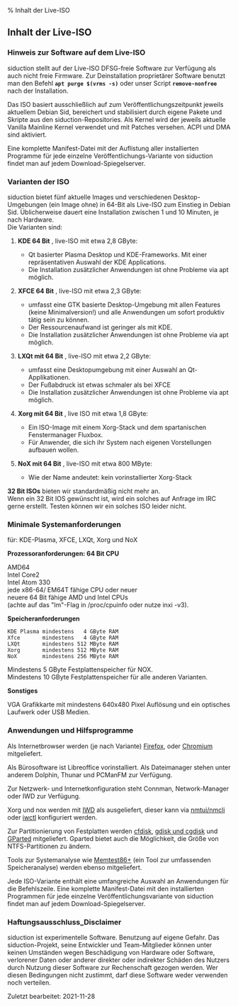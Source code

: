 % Inhalt der Live-ISO

## Inhalt der Live-ISO

### Hinweis zur Software auf dem Live-ISO

siduction stellt auf der Live-ISO DFSG-freie Software zur Verfügung als auch nicht freie Firmware. Zur Deinstallation proprietärer Software benutzt man den Befehl **`apt purge $(vrms -s)`** oder unser Script **`remove-nonfree`** nach der Installation.

Das ISO basiert ausschließlich auf zum Veröffentlichungszeitpunkt jeweils aktuellem Debian Sid, bereichert und stabilisiert durch eigene Pakete und Skripte aus den siduction-Repositories. Als Kernel wird der jeweils aktuelle Vanilla Mainline Kernel verwendet und mit Patches versehen. ACPI und DMA sind aktiviert.

Eine komplette Manifest-Datei mit der Auflistung aller installierten Programme für jede einzelne Veröffentlichungs-Variante von siduction findet man auf jedem Download-Spiegelserver.

### Varianten der ISO

siduction bietet fünf aktuelle Images und verschiedenen Desktop-Umgebungen (ein Image ohne) in 64-Bit als Live-ISO zum Einstieg in Debian Sid. Üblicherweise dauert eine Installation zwischen 1 und 10 Minuten, je nach Hardware.  
Die Varianten sind:

1. **KDE 64 Bit** , live-ISO mit etwa 2,8 GByte:
   - Qt basierter Plasma Desktop und KDE-Frameworks. Mit einer repräsentativen Auswahl der KDE Applications.
   - Die Installation zusätzlicher Anwendungen ist ohne Probleme via apt möglich.

2. **XFCE 64 Bit** , live-ISO mit etwa 2,3 GByte:
   - umfasst eine GTK basierte Desktop-Umgebung mit allen Features (keine Minimalversion!) und alle Anwendungen um sofort produktiv tätig sein zu können.
   - Der Ressourcenaufwand ist geringer als mit KDE.
   - Die Installation zusätzlicher Anwendungen ist ohne Probleme via apt möglich.

3. **LXQt mit 64 Bit** ,  live-ISO mit etwa 2,2 GByte:
   - umfasst eine Desktopumgebung mit einer Auswahl an Qt-Applikationen.
   - Der Fußabdruck ist etwas schmaler als bei XFCE
   - Die Installation zusätzlicher Anwendungen ist ohne Probleme via apt möglich.

4. **Xorg mit 64 Bit** ,  live ISO mit etwa 1,8 GByte:
   - Ein ISO-Image mit einem Xorg-Stack und dem spartanischen Fenstermanager Fluxbox.
   - Für Anwender, die sich ihr System nach eigenen Vorstellungen aufbauen wollen.

5. **NoX mit 64 Bit** ,  live-ISO mit etwa 800 MByte: 
   - Wie der Name andeutet: kein vorinstallierter Xorg-Stack

**32 Bit ISOs** bieten wir standardmäßig nicht mehr an.  
Wenn ein 32 Bit IOS gewünscht ist, wird ein solches auf Anfrage im IRC gerne erstellt. Testen können wir ein solches ISO leider nicht.

### Minimale Systemanforderungen

für: KDE-Plasma, XFCE, LXQt, Xorg und NoX

**Prozessoranforderungen: 64 Bit CPU**

AMD64  
Intel Core2  
Intel Atom 330  
jede x86-64/ EM64T fähige CPU oder neuer  
neuere 64 Bit fähige AMD und Intel CPUs  
(achte auf das "lm"-Flag in /proc/cpuinfo oder nutze inxi -v3).

**Speicheranforderungen**

~~~
KDE Plasma mindestens   4 GByte RAM
Xfce       mindestens   4 GByte RAM
LXQt       mindestens 512 MByte RAM
Xorg       mindestens 512 MByte RAM
NoX        mindestens 256 MByte RAM
~~~

Mindestens 5 GByte Festplattenspeicher für NOX.  
Mindestens 10 GByte Festplattenspeicher für alle anderen Varianten.


**Sonstiges**

VGA Grafikkarte mit mindestens 640x480 Pixel Auflösung und ein optisches Laufwerk oder USB Medien.

### Anwendungen und Hilfsprogramme

Als Internetbrowser werden (je nach Variante) [Firefox](https://mozilla.org), oder [Chromium](https://chromium.woolyss.com/download/de/#linux) mitgeliefert.

Als Bürosoftware ist Libreoffice vorinstalliert. Als Dateimanager stehen unter anderem Dolphin, Thunar und PCManFM zur Verfügung.

Zur Netzwerk- und Internetkonfiguration steht Connman, Network-Manager oder IWD zur Verfügung.

Xorg und nox werden mit [IWD](0502-inet-iwd_de.md#iwd-statt-wpa_supplicant) als ausgeliefert, dieser kann via [nmtui/nmcli](0501-inet-nm-cli_de.md#network-manager-kommandline-tool) oder [iwctl](0502-inet-iwd_de.md#iwd-statt-wpa_supplicant) konfiguriert werden. 

Zur Partitionierung von Festplatten werden [cfdisk](0314-part-cfdisk_de.md#partitionieren-mit-fdisk), [gdisk und cgdisk](0313-part-gdisk_de.md#partitionieren-mit-gdisk) und [GParted](0312-part-gparted_de.md#partitionieren-mit-gparted) mitgeliefert. Gparted bietet auch die Möglichkeit, die Größe von NTFS-Partitionen zu ändern.

Tools zur Systemanalyse wie [Memtest86+](http://www.memtest.org/) (ein Tool zur umfassenden Speicheranalyse) werden ebenso mitgeliefert.

Jede ISO-Variante enthält eine umfangreiche Auswahl an Anwendungen für die Befehlszeile. Eine komplette Manifest-Datei mit den installierten Programmen für jede einzelne Veröffentlichungsvariante von siduction findet man auf jedem Download-Spiegelserver.

### Haftungsausschluss_Disclaimer

siduction ist experimentelle Software. Benutzung auf eigene Gefahr. Das siduction-Projekt, seine Entwickler und Team-Mitglieder können unter keinen Umständen wegen Beschädigung von Hardware oder Software, verlorener Daten oder anderer direkter oder indirekter Schäden des Nutzers durch Nutzung dieser Software zur Rechenschaft gezogen werden. Wer diesen Bedingungen nicht zustimmt, darf diese Software weder verwenden noch verteilen.

<div id="rev">Zuletzt bearbeitet: 2021-11-28</div>
